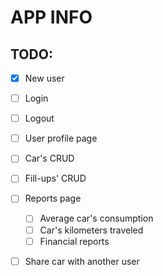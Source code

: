 
# APP INFO

## TODO:

- [x] New user

- [ ] Login

- [ ] Logout

- [ ] User profile page

- [ ] Car's CRUD

- [ ] Fill-ups' CRUD

- [ ] Reports page
    - [ ] Average car's consumption
    - [ ] Car's kilometers traveled
    - [ ] Financial reports

- [ ] Share car with another user
